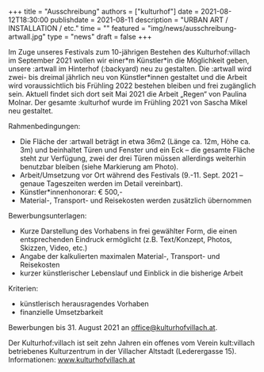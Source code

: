 +++
title = "Ausschreibung"
authors = ["kulturhof"]
date = 2021-08-12T18:30:00
publishdate = 2021-08-11
description = "URBAN ART / INSTALLATION / etc."
time = ""
featured = "img/news/ausschreibung-artwall.jpg"
type = "news"
draft = false
+++
 
Im Zuge unseres Festivals zum 10-jährigen Bestehen des Kulturhof:villach im September 2021 wollen wir einer\*m Künstler\*in die Möglichkeit geben, unsere :artwall im Hinterhof (:backyard) neu zu gestalten. Die :artwall wird zwei- bis dreimal jährlich neu von Künstler\*innen gestaltet und die Arbeit wird voraussichtlich bis Frühling 2022 bestehen bleiben und frei zugänglich sein. Aktuell findet sich dort seit Mai 2021 die Arbeit „Regen“ von Paulina Molnar. Der gesamte :kulturhof wurde im Frühling 2021 von Sascha Mikel neu gestaltet.

Rahmenbedingungen: 
- Die Fläche der :artwall beträgt in etwa 36m2 (Länge ca. 12m, Höhe ca. 3m) und beinhaltet Türen und Fenster und ein Eck – die gesamte Fläche steht zur Verfügung, zwei der drei Türen müssen allerdings weiterhin benutzbar bleiben (siehe Markierung am Photo).
- Arbeit/Umsetzung vor Ort während des Festivals (9.-11. Sept. 2021 – genaue Tageszeiten werden im Detail vereinbart). 
- Künstler\*innenhonorar: € 500,- 
- Material-, Transport- und Reisekosten werden zusätzlich übernommen

Bewerbungsunterlagen:
- Kurze Darstellung des Vorhabens in frei gewählter Form, die einen entsprechenden Eindruck ermöglicht (z.B. Text/Konzept, Photos, Skizzen, Video, etc.)
- Angabe der kalkulierten maximalen Material-, Transport- und Reisekosten 
- kurzer künstlerischer Lebenslauf und Einblick in die bisherige Arbeit

Kriterien:
- künstlerisch herausragendes Vorhaben
- finanzielle Umsetzbarkeit

Bewerbungen bis 31. August 2021 an office@kulturhofvillach.at. 

Der Kulturhof:villach ist seit zehn Jahren ein offenes vom Verein kult:villach betriebenes Kulturzentrum in der Villacher Altstadt (Lederergasse 15). Informationen: www.kulturhofvillach.at